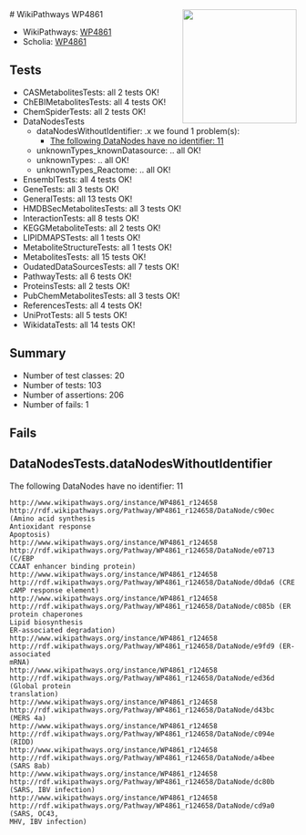 <img style="float: right; width: 200px" src="https://upload.wikimedia.org/wikipedia/commons/thumb/8/83/Wplogo_with_text_500.png/640px-Wplogo_with_text_500.png" />
# WikiPathways WP4861

* WikiPathways: [WP4861](https://new.wikipathways.org/pathways/WP4861)
* Scholia: [WP4861](https://scholia.toolforge.org/wikipathways/WP4861)
## Tests
* CASMetabolitesTests: all 2 tests OK!
* ChEBIMetabolitesTests: all 4 tests OK!
* ChemSpiderTests: all 2 tests OK!
* DataNodesTests
    * dataNodesWithoutIdentifier: .x we found 1 problem(s):
        * [The following DataNodes have no identifier: 11](#8792c491)
    * unknownTypes_knownDatasource: .. all OK!
    * unknownTypes: .. all OK!
    * unknownTypes_Reactome: .. all OK!
* EnsemblTests: all 4 tests OK!
* GeneTests: all 3 tests OK!
* GeneralTests: all 13 tests OK!
* HMDBSecMetabolitesTests: all 3 tests OK!
* InteractionTests: all 8 tests OK!
* KEGGMetaboliteTests: all 2 tests OK!
* LIPIDMAPSTests: all 1 tests OK!
* MetaboliteStructureTests: all 1 tests OK!
* MetabolitesTests: all 15 tests OK!
* OudatedDataSourcesTests: all 7 tests OK!
* PathwayTests: all 6 tests OK!
* ProteinsTests: all 2 tests OK!
* PubChemMetabolitesTests: all 3 tests OK!
* ReferencesTests: all 4 tests OK!
* UniProtTests: all 5 tests OK!
* WikidataTests: all 14 tests OK!


## Summary

* Number of test classes: 20
* Number of tests: 103
* Number of assertions: 206
* Number of fails: 1

## Fails

<a name="8792c491" />

## DataNodesTests.dataNodesWithoutIdentifier

The following DataNodes have no identifier: 11
```
http://www.wikipathways.org/instance/WP4861_r124658 http://rdf.wikipathways.org/Pathway/WP4861_r124658/DataNode/c90ec (Amino acid synthesis
Antioxidant response
Apoptosis)
http://www.wikipathways.org/instance/WP4861_r124658 http://rdf.wikipathways.org/Pathway/WP4861_r124658/DataNode/e0713 (C/EBP
CCAAT enhancer binding protein)
http://www.wikipathways.org/instance/WP4861_r124658 http://rdf.wikipathways.org/Pathway/WP4861_r124658/DataNode/d0da6 (CRE
cAMP response element)
http://www.wikipathways.org/instance/WP4861_r124658 http://rdf.wikipathways.org/Pathway/WP4861_r124658/DataNode/c085b (ER protein chaperones
Lipid biosynthesis
ER-associated degradation)
http://www.wikipathways.org/instance/WP4861_r124658 http://rdf.wikipathways.org/Pathway/WP4861_r124658/DataNode/e9fd9 (ER-associated
mRNA)
http://www.wikipathways.org/instance/WP4861_r124658 http://rdf.wikipathways.org/Pathway/WP4861_r124658/DataNode/ed36d (Global protein
translation)
http://www.wikipathways.org/instance/WP4861_r124658 http://rdf.wikipathways.org/Pathway/WP4861_r124658/DataNode/d43bc (MERS 4a)
http://www.wikipathways.org/instance/WP4861_r124658 http://rdf.wikipathways.org/Pathway/WP4861_r124658/DataNode/c094e (RIDD)
http://www.wikipathways.org/instance/WP4861_r124658 http://rdf.wikipathways.org/Pathway/WP4861_r124658/DataNode/a4bee (SARS 8ab)
http://www.wikipathways.org/instance/WP4861_r124658 http://rdf.wikipathways.org/Pathway/WP4861_r124658/DataNode/dc80b (SARS, IBV infection)
http://www.wikipathways.org/instance/WP4861_r124658 http://rdf.wikipathways.org/Pathway/WP4861_r124658/DataNode/cd9a0 (SARS, OC43,
MHV, IBV infection)
```

